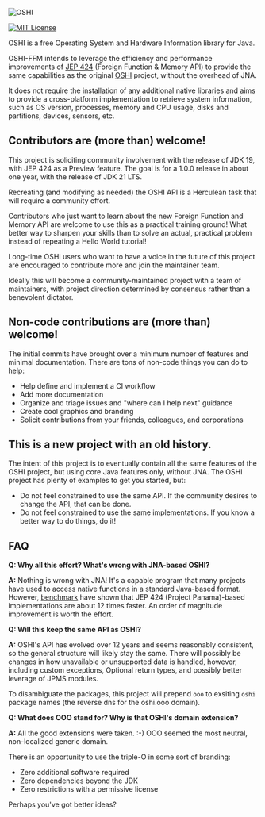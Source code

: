 ![OSHI](https://dl.dropboxusercontent.com/s/c82qboyvvudpvdp/oshilogo.png)

[![MIT License](https://img.shields.io/badge/license-Apache_2.0-blue.svg)](https://www.apache.org/licenses/LICENSE-2.0)

OSHI is a free Operating System and Hardware Information library for Java.

OSHI-FFM intends to leverage the efficiency and performance improvements of [JEP 424](https://openjdk.org/jeps/424)
(Foreign Function & Memory API) to provide the same capabilities as the original [OSHI](https://github.com/oshi/oshi)
project, without the overhead of JNA.

It does not require the installation of any additional native libraries and aims to provide a
cross-platform implementation to retrieve system information, such as OS version, processes,
memory and CPU usage, disks and partitions, devices, sensors, etc.

## Contributors are (more than) welcome!

This project is soliciting community involvement with the release of JDK 19, with JEP 424 as a Preview feature.
The goal is for a 1.0.0 release in about one year, with the release of JDK 21 LTS.

Recreating (and modifying as needed) the OSHI API is a Herculean task that will require a community effort.

Contributors who just want to learn about the new Foreign Function and Memory API are welcome to use this as a practical training ground!  What better way to sharpen your skills than to solve an actual, practical problem instead of repeating a Hello World tutorial!

Long-time OSHI users who want to have a voice in the future of this project are encouraged to contribute more and join the maintainer team.

Ideally this will become a community-maintained project with a team of maintainers, with project direction determined by consensus rather than a benevolent dictator.

## Non-code contributions are (more than) welcome!

The initial commits have brought over a minimum number of features and minimal documentation. There are tons of non-code things you can do to help:
 - Help define and implement a CI workflow
 - Add more documentation
 - Organize and triage issues and "where can I help next" guidance
 - Create cool graphics and branding
 - Solicit contributions from your friends, colleagues, and corporations

## This is a new project with an old history.

The intent of this project is to eventually contain all the same features of the OSHI project, but using core Java features only, without JNA. The OSHI project has plenty of examples to get you started, but:
 - Do not feel constrained to use the same API.  If the community desires to change the API, that can be done.
 - Do not feel constrained to use the same implementations.  If you know a better way to do things, do it!

## FAQ

**Q: Why all this effort? What's wrong with JNA-based OSHI?**

**A:** Nothing is wrong with JNA! It's a capable program that many projects have used to access native functions in a standard Java-based format.  However, [benchmark](https://github.com/zakgof/java-native-benchmark#results) have shown that JEP 424 (Project Panama)-based implementations are about 12 times faster.  An order of magnitude improvement is worth the effort.

**Q: Will this keep the same API as OSHI?**

**A:** OSHI's API has evolved over 12 years and seems reasonably consistent, so the general structure will likely stay the same. There will possibly be changes in how unavailable or unsupported data is handled, however, including custom exceptions, Optional return types, and possibly better leverage of JPMS modules.

To disambiguate the packages, this project will prepend `ooo` to exsiting `oshi` package names (the reverse dns for the oshi.ooo domain).

**Q: What does OOO stand for? Why is that OSHI's domain extension?**

**A:** All the good extensions were taken. :-)  OOO seemed the most neutral, non-localized generic domain.

There is an opportunity to use the triple-O in some sort of branding:
 - Zero additional software required
 - Zero dependencies beyond the JDK
 - Zero restrictions with a permissive license

Perhaps you've got better ideas?
